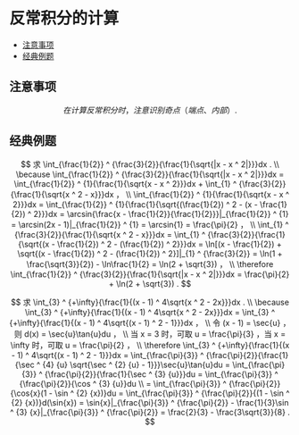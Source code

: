 # 反常积分的计算

* [注意事项](#注意事项)
* [经典例题](#经典例题)

## 注意事项

$$
在计算反常积分时，注意识别奇点（端点、内部）.
$$

## 经典例题

$$
求 \int_{\frac{1}{2}} ^ {\frac{3}{2}}{\frac{1}{\sqrt{|x - x ^ 2|}}}dx .
\\
\because \int_{\frac{1}{2}} ^ {\frac{3}{2}}{\frac{1}{\sqrt{|x - x ^ 2|}}}dx = \int_{\frac{1}{2}} ^ {1}{\frac{1}{\sqrt{x - x ^ 2}}}dx + \int_{1} ^ {\frac{3}{2}}{\frac{1}{\sqrt{x ^ 2 - x}}}dx ，
\\
\int_{\frac{1}{2}} ^ {1}{\frac{1}{\sqrt{x - x ^ 2}}}dx = \int_{\frac{1}{2}} ^ {1}{\frac{1}{\sqrt{(\frac{1}{2}) ^ 2 - (x - \frac{1}{2}) ^ 2}}}dx = \arcsin{\frac{x - \frac{1}{2}}{\frac{1}{2}}}|_{\frac{1}{2}} ^ {1} = \arcsin(2x - 1)|_{\frac{1}{2}} ^ {1} = \arcsin{1} = \frac{\pi}{2} ，
\\
\int_{1} ^ {\frac{3}{2}}{\frac{1}{\sqrt{x ^ 2 - x}}}dx = \int_{1} ^ {\frac{3}{2}}{\frac{1}{\sqrt{(x - \frac{1}{2}) ^ 2 - (\frac{1}{2}) ^ 2}}}dx = \ln[(x - \frac{1}{2}) + \sqrt{(x - \frac{1}{2}) ^ 2 - (\frac{1}{2}) ^ 2}]|_{1} ^ {\frac{3}{2}} = \ln(1 + \frac{\sqrt{3}}{2}) - \ln\frac{1}{2} = \ln(2 + \sqrt{3}) ，
\\
\therefore \int_{\frac{1}{2}} ^ {\frac{3}{2}}{\frac{1}{\sqrt{|x - x ^ 2|}}}dx = \frac{\pi}{2} + \ln(2 + \sqrt{3}) .
$$

$$
求 \int_{3} ^ {+\infty}{\frac{1}{(x - 1) ^ 4\sqrt{x ^ 2 - 2x}}}dx .
\\
\because \int_{3} ^ {+\infty}{\frac{1}{(x - 1) ^ 4\sqrt{x ^ 2 - 2x}}}dx = \int_{3} ^ {+\infty}{\frac{1}{(x - 1) ^ 4\sqrt{(x - 1) ^ 2 - 1}}}dx ，
\\
令 (x - 1) = \sec{u} ，则 d(x) = \sec{u}\tan{u}du ，
\\
当 x = 3 时，可取 u = \frac{\pi}{3} ，当 x = \infty 时，可取 u = \frac{\pi}{2} ，
\\
\therefore \int_{3} ^ {+\infty}{\frac{1}{(x - 1) ^ 4\sqrt{(x - 1) ^ 2 - 1}}}dx = \int_{\frac{\pi}{3}} ^ {\frac{\pi}{2}}{\frac{1}{\sec ^ {4} {u} \sqrt{\sec ^ {2} {u} - 1}}}\sec{u}\tan{u}du = \int_{\frac{\pi}{3}} ^ {\frac{\pi}{2}}{\frac{1}{\sec ^ {3} {u}}}du = \int_{\frac{\pi}{3}} ^ {\frac{\pi}{2}}{\cos ^ {3} {u}}du
\\
= \int_{\frac{\pi}{3}} ^ {\frac{\pi}{2}}{\cos{x}(1 - \sin ^ {2} {x})}du = \int_{\frac{\pi}{3}} ^ {\frac{\pi}{2}}{(1 - \sin ^ {2} {x})}d(\sin{x}) = \sin{x}|_{\frac{\pi}{3}} ^ {\frac{\pi}{2}} - \frac{1}{3}\sin ^ {3} {x}|_{\frac{\pi}{3}} ^ {\frac{\pi}{2}} = \frac{2}{3} - \frac{3\sqrt{3}}{8} .
$$



